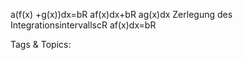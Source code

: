 a(f(x) +g(x))dx=bR
af(x)dx+bR
ag(x)dx
Zerlegung des IntegrationsintervallscR
af(x)dx=bR

   Tags & Topics:
   